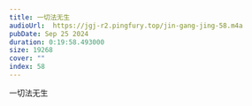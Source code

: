 ```yaml
---
title: 一切法无生
audioUrl:  https://jgj-r2.pingfury.top/jin-gang-jing-58.m4a
pubDate: Sep 25 2024
duration: 0:19:58.493000
size: 19268
cover: ""
index: 58
---
```

一切法无生